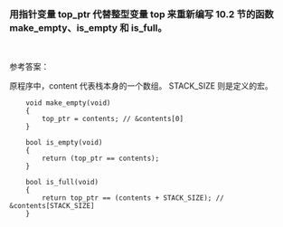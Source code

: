 ### 用指针变量 top_ptr 代替整型变量 top 来重新编写 10.2 节的函数 make_empty、is_empty 和 is_full。

<br>

参考答案：

原程序中，content 代表栈本身的一个数组。 STACK_SIZE 则是定义的宏。

~~~
    void make_empty(void)
    {
        top_ptr = contents; // &contents[0]
    }

    bool is_empty(void)
    {
        return (top_ptr == contents);
    }

    bool is_full(void)
    {
        return top_ptr == (contents + STACK_SIZE); // &contents[STACK_SIZE]
    }
~~~